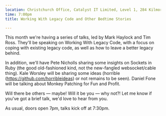 ```yaml
---
location: Christchurch Office, Catalyst IT Limited, Level 1, 284 Kilmore St, Christchurch
time: 7:00pm
title: Working With Legacy Code and Other Bedtime Stories

---
```


This month we're having a series of talks, led by Mark Haylock and Tim Ross. They'll be speaking on Working With Legacy Code, with a focus on coping with existing legacy code, as well as how to leave a better legacy behind.

In addition, we'll have Pete Nicholls sharing some insights on Sockets in Ruby (the good old-fashioned kind, not the new-fangled websocket/cable thing). Kale Worsley will be sharing some ideas (horrible (https://github.com/horribleideas) or not remains to be seen). Daniel Fone will be talking about Monkey Patching for Fun and Profit.

Will there be others — maybe! Will it be you — why not?! Let me know if you've got a brief talk, we'd love to hear from you.

As usual, doors open 7pm, talks kick off at 7:30pm.
